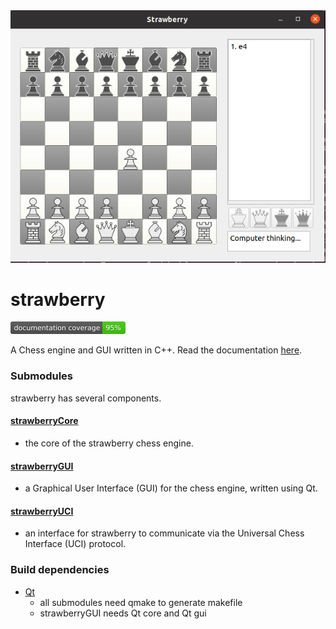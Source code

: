 <img src="images/screenshot.png" title="Strawberry title image">

# strawberry

<div>
  <a href="https://github.com/fpringle/strawberry/actions/workflows/doc_coverage.yml">
    <img src="images/doc_coverage.svg" height="20" alt="Documentation coverage" title="Documentation coverage">
  </a>
</div>

A Chess engine and GUI written in C++. Read the documentation [here](https://fpringle.github.io/strawberry).

### Submodules
strawberry has several components.

#### [strawberryCore](https://github.com/fpringle/strawberryCore)
- the core of the strawberry chess engine.

#### [strawberryGUI](https://github.com/fpringle/strawberryGUI)
- a Graphical User Interface (GUI) for the chess engine, written using Qt.

#### [strawberryUCI](https://github.com/fpringle/strawberryUCI)
- an interface for strawberry to communicate via the Universal Chess Interface (UCI) protocol.


### Build dependencies
- [Qt](https://www.qt.io)
  - all submodules need qmake to generate makefile
  - strawberryGUI needs Qt core and Qt gui
